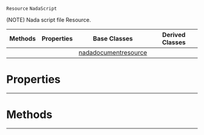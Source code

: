  `Resource` `NadaScript`



(NOTE) Nada script file Resource.

|Methods|Properties|Base Classes|Derived Classes|
|---|---|---|---|
| | |[nadadocumentresource](https://github.com/ZilchEngine/ZilchDocs/blob/master/code_reference/class_reference/nadadocumentresource.md)| |


 #  Properties


---  
 #  Methods


---  
 

 